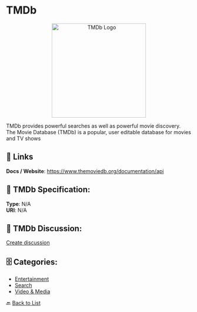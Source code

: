 # TMDb
<p align="center">
    <img width="256" src="https://raw.githubusercontent.com/apis-list/apis-list/main/apis/tmdb/logo_256x256.png" alt="TMDb Logo"/>
</p>

TMDb provides powerful searches as well as powerful movie discovery.  The Movie Database (TMDb) is a popular, user editable database for movies and TV shows

##  🔗 Links
**Docs / Website**: https://www.themoviedb.org/documentation/api

## 🧬 TMDb Specification:
**Type**: N/A  
**URI**: N/A

## 💬 TMDb Discussion:
[Create discussion](https://github.com/apis-list/apis-list/discussions/new)

## 🗄️ Categories:
- [Entertainment](https://github.com/apis-list/apis-list#entertainment-)
- [Search](https://github.com/apis-list/apis-list#search-)
- [Video & Media](https://github.com/apis-list/apis-list#video--media-)




🔙 [Back to List](https://github.com/apis-list/apis-list)
